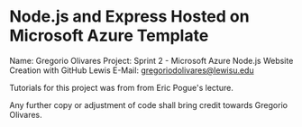 # Node.js and Express Hosted on Microsoft Azure Template
Name: Gregorio Olivares
Project: Sprint 2 - Microsoft Azure Node.js Website Creation with GitHub 
Lewis E-Mail: gregoriodolivares@lewisu.edu

Tutorials for this project was from from Eric Pogue's lecture.

Any further copy or adjustment of code shall bring credit towards Gregorio Olivares. 